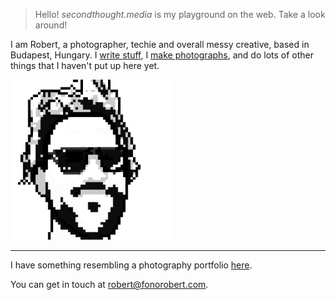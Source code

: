 > Hello! _secondthought.media_ is my playground on the web. Take a look around!


I am Robert, a photographer, techie and overall messy creative, based in Budapest, Hungary. I [write stuff](/blog), I [make photographs](/projects/project-365), and do lots of other things that I haven't put up here yet.

![](pixelcrown.png)

---

I have something resembling a photography portfolio [here](http://fonorobert.com).

You can get in touch at [robert@fonorobert.com](mailto:robert@fonorobert.com).
